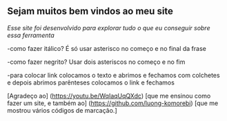 ## **Sejam muitos bem vindos ao meu site**
*Esse site foi desenvolvido para explorar tudo o que eu conseguir sobre essa ferramenta* 


-como fazer itálico? É só usar asterisco no começo e no final da frase

-como fazer negrito? Usar dois asteriscos no começo e no fim 

-para colocar link colocamos o texto e abrimos e fechamos com colchetes e depois abrimos parênteses colocamos o link e fechamos 


[Agradeço ao] (https://youtu.be/WqIaqUqQXdc) [que me ensinou como fazer um site, e também ao] (https://github.com/luong-komorebi) [que me mostrou vários códigos de marcação.]
